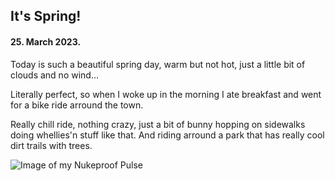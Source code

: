 ## It's Spring!

#### 25. March 2023.

Today is such a beautiful spring day, warm but not hot, just a little bit of clouds and no wind...

Literally perfect, so when I woke up in the morning I ate breakfast and went for a bike ride arround the town.

Really chill ride, nothing crazy, just a bit of bunny hopping on sidewalks doing whellies'n stuff like that. And riding arround a park that has really cool dirt trails with trees.

![Image of my Nukeproof Pulse](assets/images/diary/beautiful-day-bike.webp)
